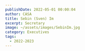 ```yaml
---
publishDate: 2022-05-01 00:00:04
author: CASA
title: Sebin (Sven) Im
excerpt: Secretary
image: ~/assets/images/SebinIm.jpg
category: Executives
tags:
  - 2022-2023
---
```

